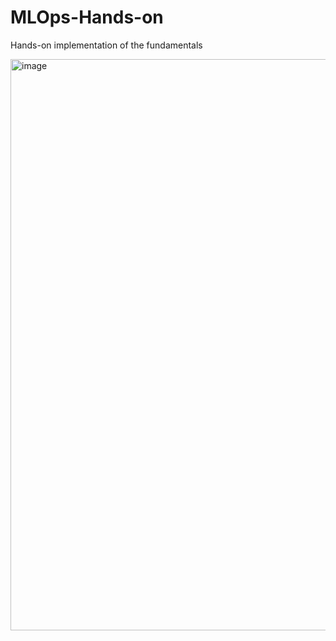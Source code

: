 # MLOps-Hands-on
Hands-on implementation of the fundamentals

<img width="914" alt="image" src="https://github.com/user-attachments/assets/b610e0c7-4dba-4b93-920c-645ea2073211" />

